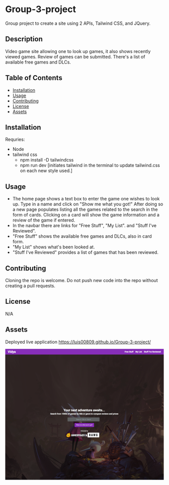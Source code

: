 # Group-3-project

Group project to create a site using 2 APIs, Tailwind CSS, and JQuery.

## Description

Video game site allowing one to look up games, it also shows recently viewed games.
Review of games can be submitted.
There's a list of available free games and DLCs.

## Table of Contents

- [Installation](#installation)
- [Usage](#usage)
- [Contributing](#contributing)
- [License](#license)
- [Assets](#assets)

## Installation

Requries:

- Node
- tailwind css
  - npm install -D tailwindcss
  - npm run dev [initiates tailwind in the terminal to update tailwind.css on each new style used.]

## Usage

- The home page shows a text box to enter the game one wishes to look up. Type in a name and click on "Show me what you got!" After doing so a new page populates listing all the games related to the search in the form of cards. Clicking on a card will show the game information and a review of the game if entered.
- In the navbar there are links for "Free Stuff", "My List". and "Stuff I've Reviewed".
- "Free Stuff" shows the available free games and DLCs, also in card form.
- "My List" shows what's been looked at.
- "Stuff I've Reviewed" provides a list of games that has been reviewed.

## Contributing

Cloning the repo is welcome. Do not push new code into the repo without creating a pull requests.

## License

N/A

## Assets

Deployed live application https://luis00809.github.io/Group-3-project/

![Screenshot of website](<images/Screenshot 2023-08-01 191417.png>)
